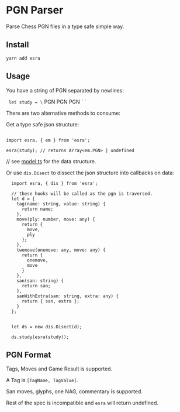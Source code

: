 # PGN Parser

Parse Chess PGN files in a type safe simple way.

## Install

`yarn add esra`

## Usage

You have a string of PGN separated by newlines:

`
let study = \`
PGN
PGN
PGN
\`
`

There are two alternative methods to consume:

Get a type safe json structure:

```

import esra, { em } from 'esra';

esra(study); // returns Array<em.PGN> | undefined

```

// see [model.ts](./src/model.ts) for the data structure.

Or use `dis.Disect` to dissect the json structure into callbacks on data:

```
  import esra, { dis } from 'esra';

  // these hooks will be called as the pgn is traversed.
  let d = {
    tag(name: string, value: string) {
      return name;
    },
    move(ply: number, move: any) {
      return {
        move,
        ply
      };
    },
    twomove(onemove: any, move: any) {
      return {
        onemove,
        move
      }
    },
    san(san: string) {
      return san;
    },
    sanWithExtra(san: string, extra: any) {
      return { san, extra };
    }
  };

  
  let ds = new dis.Disect(d);

  ds.study(esra(study));

```


## PGN Format

Tags, Moves and Game Result is supported.

A Tag is `[TagName, TagValue]`.

San moves, glyphs, one NAG, commentary is supported.

Rest of the spec is incompatible and `esra` will return undefined.
